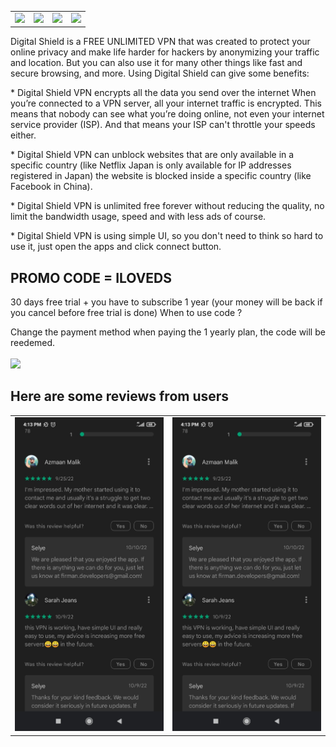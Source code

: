 <table>
    <tr>
        <td>
            <img src="https://play-lh.googleusercontent.com/4tOrdJRtykP9l25AvlVv1lVtuSWwCa9Ls22ZDZ7LqdDW5KYnXqphxEsNsJoV0TFGrg=w526-h296-rw" width="100%">
        </td>
        <td>
            <img src="https://play-lh.googleusercontent.com/HHJXM9-xSppEYEqejJkboiTZv7BfAbSx8TD_KCDU4IhYgqONZ8sNU6mvmMAlJMHpaLo1=w526-h296-rw" width="100%">
        </td>
        <td>
            <img src="https://play-lh.googleusercontent.com/h57P0yuu0lW_kBgM0maHUsRkO5oRPtaAWNLtETtMZ573yNvexKbIWzJPjM1aGvnxtg=w526-h296-rw" width="100%">
        </td>
        <td>
            <img src="https://play-lh.googleusercontent.com/50Z3GdxglgNzX40sCCIac2WH7xIdWe4k91br9qF7lt3ll0Du48agndf53uW-1ATUvVk=w526-h296-rw" width="100%">
        </td>
    </tr>
</table>
<p>
Digital Shield is a FREE UNLIMITED VPN that was created to protect your online privacy and make life harder for hackers by anonymizing your traffic and
location. But you can also use it for many other things like fast and secure browsing, and more.
Using Digital Shield can give some benefits:
</p>

<p>
* Digital Shield VPN encrypts all the data you send over the internet
When you’re connected to a VPN server, all your internet traffic is encrypted. This means that nobody can see what you’re doing online, not even your internet service provider (ISP). And that means your ISP can't throttle your speeds either.
</p>

<p>
* Digital Shield VPN can unblock websites that are only available in a specific country (like Netflix Japan is only available for IP addresses registered in Japan) the website is blocked inside a specific country (like Facebook in China).
</p>

<p>
* Digital Shield VPN is unlimited free forever without reducing the quality, no limit the bandwidth usage, speed and with less ads of course.
    
</p>

<p>
* Digital Shield VPN is using simple UI, so you don't need to think so hard to use it, just open the apps and click connect button.
    
</p>

<h2> PROMO CODE =  ILOVEDS </h2>
<p>30 days free trial + you have to subscribe 1 year (your money will be back if you cancel before free trial is done)
When to use code ?
</p>
Change the payment method when paying the 1 yearly plan, the code will be reedemed.
<br><br>
<a href="https://play.google.com/store/apps/details?id=com.digitalshield&hl=en&gl=US">
    <img src="https://lh3.googleusercontent.com/q1k2l5CwMV31JdDXcpN4Ey7O43PxnjAuZBTmcHEwQxVuv_2wCE2gAAQMWxwNUC2FYEOnYgFPOpw6kmHJWuEGeIBLTj9CuxcOEeU8UXyzWJq4NJM3lg=s0">
</a>
<h2>Here are some reviews from users</h2>
<table>
    <tr>
        <td>
            <img src="./testimonial1.jpeg" width="100%">
        </td>
        <td>
            <img src="./testimonial1.jpeg" width="100%">
        </td>
    </tr>
</table>





